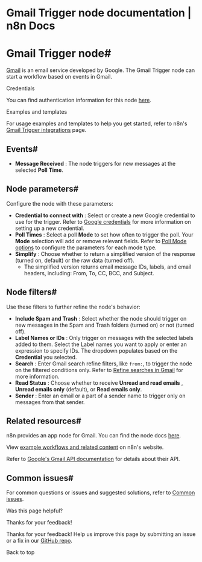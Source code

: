 # Gmail Trigger node documentation | n8n Docs

[ ](https://github.com/n8n-io/n8n-docs/edit/main/docs/integrations/builtin/trigger-nodes/n8n-nodes-base.gmailtrigger/index.md "Edit this page")

# Gmail Trigger node#

[Gmail](https://www.gmail.com) is an email service developed by Google. The Gmail Trigger node can start a workflow based on events in Gmail.

Credentials

You can find authentication information for this node [here](../../credentials/google/).

Examples and templates

For usage examples and templates to help you get started, refer to n8n's [Gmail Trigger integrations](https://n8n.io/integrations/gmail-trigger/) page.

## Events#

  * **Message Received** : The node triggers for new messages at the selected **Poll Time**.

## Node parameters#

Configure the node with these parameters:

  * **Credential to connect with** : Select or create a new Google credential to use for the trigger. Refer to [Google credentials](../../credentials/google/) for more information on setting up a new credential.
  * **Poll Times** : Select a poll **Mode** to set how often to trigger the poll. Your **Mode** selection will add or remove relevant fields. Refer to [Poll Mode options](poll-mode-options/) to configure the parameters for each mode type.
  * **Simplify** : Choose whether to return a simplified version of the response (turned on, default) or the raw data (turned off).
    * The simplified version returns email message IDs, labels, and email headers, including: From, To, CC, BCC, and Subject.

## Node filters#

Use these filters to further refine the node's behavior:

  * **Include Spam and Trash** : Select whether the node should trigger on new messages in the Spam and Trash folders (turned on) or not (turned off).
  * **Label Names or IDs** : Only trigger on messages with the selected labels added to them. Select the Label names you want to apply or enter an expression to specify IDs. The dropdown populates based on the **Credential** you selected.
  * **Search** : Enter Gmail search refine filters, like `from:`, to trigger the node on the filtered conditions only. Refer to [Refine searches in Gmail](https://support.google.com/mail/answer/7190?hl=en) for more information.
  * **Read Status** : Choose whether to receive **Unread and read emails** , **Unread emails only** (default), or **Read emails only**.
  * **Sender** : Enter an email or a part of a sender name to trigger only on messages from that sender.

## Related resources#

n8n provides an app node for Gmail. You can find the node docs [here](../../app-nodes/n8n-nodes-base.gmail/).

View [example workflows and related content](https://n8n.io/integrations/gmail-trigger/) on n8n's website.

Refer to [Google's Gmail API documentation](https://developers.google.com/gmail/api/guides) for details about their API.

## Common issues#

For common questions or issues and suggested solutions, refer to [Common issues](common-issues/).

Was this page helpful? 

Thanks for your feedback! 

Thanks for your feedback! Help us improve this page by submitting an issue or a fix in our [GitHub repo](https://github.com/n8n-io/n8n-docs). 

Back to top